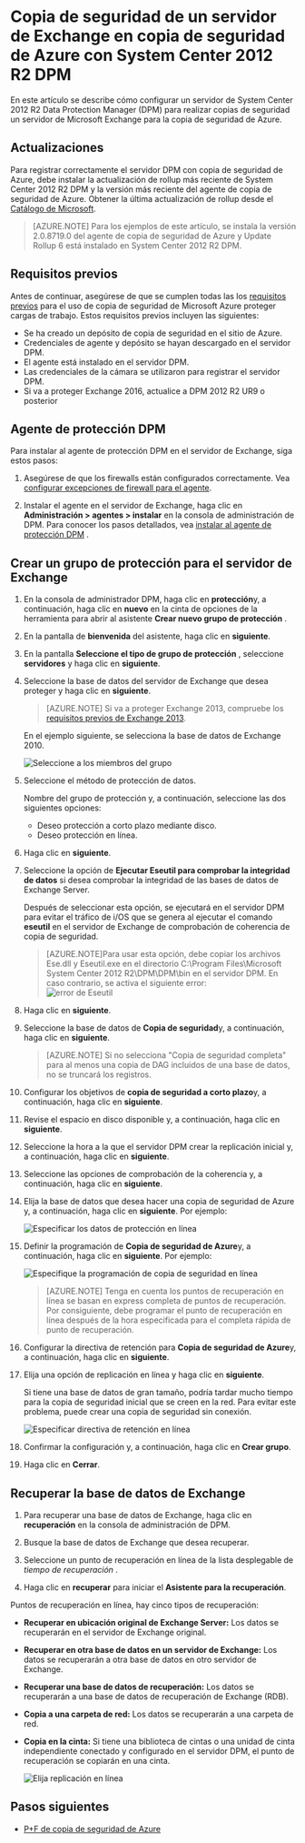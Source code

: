 <properties
    pageTitle="Copia de seguridad de un servidor de Exchange para la copia de seguridad de Azure con System Center 2012 R2 DPM | Microsoft Azure"
    description="Obtenga información sobre cómo hacer una copia de un servidor de Exchange con System Center 2012 R2 DPM de copia de seguridad de Azure"
    services="backup"
    documentationCenter=""
    authors="MaanasSaran"
    manager="NKolli1"
    editor=""/>

<tags
    ms.service="backup"
    ms.workload="storage-backup-recovery"
    ms.tgt_pltfrm="na"
    ms.devlang="na"
    ms.topic="article"
    ms.date="08/15/2016"
    ms.author="anuragm;jimpark;delhan;trinadhk;markgal"/>


# <a name="back-up-an-exchange-server-to-azure-backup-with-system-center-2012-r2-dpm"></a>Copia de seguridad de un servidor de Exchange en copia de seguridad de Azure con System Center 2012 R2 DPM
En este artículo se describe cómo configurar un servidor de System Center 2012 R2 Data Protection Manager (DPM) para realizar copias de seguridad un servidor de Microsoft Exchange para la copia de seguridad de Azure.  

## <a name="updates"></a>Actualizaciones
Para registrar correctamente el servidor DPM con copia de seguridad de Azure, debe instalar la actualización de rollup más reciente de System Center 2012 R2 DPM y la versión más reciente del agente de copia de seguridad de Azure. Obtener la última actualización de rollup desde el [Catálogo de Microsoft](http://catalog.update.microsoft.com/v7/site/Search.aspx?q=System%20Center%202012%20R2%20Data%20protection%20manager).

>[AZURE.NOTE] Para los ejemplos de este artículo, se instala la versión 2.0.8719.0 del agente de copia de seguridad de Azure y Update Rollup 6 está instalado en System Center 2012 R2 DPM.

## <a name="prerequisites"></a>Requisitos previos
Antes de continuar, asegúrese de que se cumplen todas las los [requisitos previos](backup-azure-dpm-introduction.md#prerequisites) para el uso de copia de seguridad de Microsoft Azure proteger cargas de trabajo. Estos requisitos previos incluyen las siguientes:

- Se ha creado un depósito de copia de seguridad en el sitio de Azure.
- Credenciales de agente y depósito se hayan descargado en el servidor DPM.
- El agente está instalado en el servidor DPM.
- Las credenciales de la cámara se utilizaron para registrar el servidor DPM.
- Si va a proteger Exchange 2016, actualice a DPM 2012 R2 UR9 o posterior

## <a name="dpm-protection-agent"></a>Agente de protección DPM  
Para instalar al agente de protección DPM en el servidor de Exchange, siga estos pasos:

1. Asegúrese de que los firewalls están configurados correctamente. Vea [configurar excepciones de firewall para el agente](https://technet.microsoft.com/library/Hh758204.aspx).

2. Instalar el agente en el servidor de Exchange, haga clic en **Administración > agentes > instalar** en la consola de administración de DPM. Para conocer los pasos detallados, vea [instalar al agente de protección DPM](https://technet.microsoft.com/library/hh758186.aspx?f=255&MSPPError=-2147217396) .

## <a name="create-a-protection-group-for-the-exchange-server"></a>Crear un grupo de protección para el servidor de Exchange

1. En la consola de administrador DPM, haga clic en **protección**y, a continuación, haga clic en **nuevo** en la cinta de opciones de la herramienta para abrir al asistente **Crear nuevo grupo de protección** .

2. En la pantalla de **bienvenida** del asistente, haga clic en **siguiente**.

3. En la pantalla **Seleccione el tipo de grupo de protección** , seleccione **servidores** y haga clic en **siguiente**.

4. Seleccione la base de datos del servidor de Exchange que desea proteger y haga clic en **siguiente**.

    >[AZURE.NOTE] Si va a proteger Exchange 2013, compruebe los [requisitos previos de Exchange 2013](https://technet.microsoft.com/library/dn751029.aspx).

    En el ejemplo siguiente, se selecciona la base de datos de Exchange 2010.

    ![Seleccione a los miembros del grupo](./media/backup-azure-backup-exchange-server/select-group-members.png)

5. Seleccione el método de protección de datos.

    Nombre del grupo de protección y, a continuación, seleccione las dos siguientes opciones:

    - Deseo protección a corto plazo mediante disco.
    - Deseo protección en línea.

6. Haga clic en **siguiente**.

7. Seleccione la opción de **Ejecutar Eseutil para comprobar la integridad de datos** si desea comprobar la integridad de las bases de datos de Exchange Server.

    Después de seleccionar esta opción, se ejecutará en el servidor DPM para evitar el tráfico de i/OS que se genera al ejecutar el comando **eseutil** en el servidor de Exchange de comprobación de coherencia de copia de seguridad.

    >[AZURE.NOTE]Para usar esta opción, debe copiar los archivos Ese.dll y Eseutil.exe en el directorio C:\Program Files\Microsoft System Center 2012 R2\DPM\DPM\bin en el servidor DPM. En caso contrario, se activa el siguiente error:  
    ![error de Eseutil](./media/backup-azure-backup-exchange-server/eseutil-error.png)

8. Haga clic en **siguiente**.

9. Seleccione la base de datos de **Copia de seguridad**y, a continuación, haga clic en **siguiente**.

    >[AZURE.NOTE] Si no selecciona "Copia de seguridad completa" para al menos una copia de DAG incluidos de una base de datos, no se truncará los registros.

10. Configurar los objetivos de **copia de seguridad a corto plazo**y, a continuación, haga clic en **siguiente**.

11. Revise el espacio en disco disponible y, a continuación, haga clic en **siguiente**.

12. Seleccione la hora a la que el servidor DPM crear la replicación inicial y, a continuación, haga clic en **siguiente**.

13. Seleccione las opciones de comprobación de la coherencia y, a continuación, haga clic en **siguiente**.

14. Elija la base de datos que desea hacer una copia de seguridad de Azure y, a continuación, haga clic en **siguiente**. Por ejemplo:

    ![Especificar los datos de protección en línea](./media/backup-azure-backup-exchange-server/specify-online-protection-data.png)

15. Definir la programación de **Copia de seguridad de Azure**y, a continuación, haga clic en **siguiente**. Por ejemplo:

    ![Especifique la programación de copia de seguridad en línea](./media/backup-azure-backup-exchange-server/specify-online-backup-schedule.png)

    >[AZURE.NOTE] Tenga en cuenta los puntos de recuperación en línea se basan en express completa de puntos de recuperación. Por consiguiente, debe programar el punto de recuperación en línea después de la hora especificada para el completa rápida de punto de recuperación.

16. Configurar la directiva de retención para **Copia de seguridad de Azure**y, a continuación, haga clic en **siguiente**.

17. Elija una opción de replicación en línea y haga clic en **siguiente**.

    Si tiene una base de datos de gran tamaño, podría tardar mucho tiempo para la copia de seguridad inicial que se creen en la red. Para evitar este problema, puede crear una copia de seguridad sin conexión.  

    ![Especificar directiva de retención en línea](./media/backup-azure-backup-exchange-server/specify-online-retention-policy.png)

18. Confirmar la configuración y, a continuación, haga clic en **Crear grupo**.

19. Haga clic en **Cerrar**.

## <a name="recover-the-exchange-database"></a>Recuperar la base de datos de Exchange

1. Para recuperar una base de datos de Exchange, haga clic en **recuperación** en la consola de administración de DPM.

2. Busque la base de datos de Exchange que desea recuperar.

3. Seleccione un punto de recuperación en línea de la lista desplegable de *tiempo de recuperación* .

4. Haga clic en **recuperar** para iniciar el **Asistente para la recuperación**.

Puntos de recuperación en línea, hay cinco tipos de recuperación:

- **Recuperar en ubicación original de Exchange Server:** Los datos se recuperarán en el servidor de Exchange original.
- **Recuperar en otra base de datos en un servidor de Exchange:** Los datos se recuperarán a otra base de datos en otro servidor de Exchange.
- **Recuperar una base de datos de recuperación:** Los datos se recuperarán a una base de datos de recuperación de Exchange (RDB).
- **Copia a una carpeta de red:** Los datos se recuperarán a una carpeta de red.
- **Copia en la cinta:** Si tiene una biblioteca de cintas o una unidad de cinta independiente conectado y configurado en el servidor DPM, el punto de recuperación se copiarán en una cinta.

    ![Elija replicación en línea](./media/backup-azure-backup-exchange-server/choose-online-replication.png)

## <a name="next-steps"></a>Pasos siguientes

- [P+F de copia de seguridad de Azure](backup-azure-backup-faq.md)
